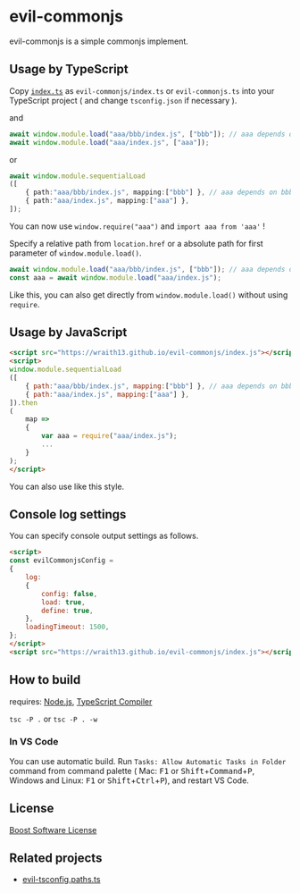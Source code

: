 # evil-commonjs

evil-commonjs is a simple commonjs implement.

## Usage by TypeScript

Copy [`index.ts`](index.ts) as `evil-commonjs/index.ts` or `evil-commonjs.ts` into your TypeScript project ( and change `tsconfig.json` if necessary ).

and

```typescript
await window.module.load("aaa/bbb/index.js", ["bbb"]); // aaa depends on bbb.
await window.module.load("aaa/index.js", ["aaa"]);
```

or

```typescript
await window.module.sequentialLoad
([
    { path:"aaa/bbb/index.js", mapping:["bbb"] }, // aaa depends on bbb.
    { path:"aaa/index.js", mapping:["aaa"] },
]);
```

You can now use `window.require("aaa")` and `import aaa from 'aaa'` !

Specify a relative path from `location.href` or a absolute path for first parameter of `window.module.load()`.

```typescript
await window.module.load("aaa/bbb/index.js", ["bbb"]); // aaa depends on bbb.
const aaa = await window.module.load("aaa/index.js");
```

Like this, you can also get directly from `window.module.load()` without using `require`.

## Usage by JavaScript

```html
<script src="https://wraith13.github.io/evil-commonjs/index.js"></script>
<script>
window.module.sequentialLoad
([
    { path:"aaa/bbb/index.js", mapping:["bbb"] }, // aaa depends on bbb.
    { path:"aaa/index.js", mapping:["aaa"] },
]).then
(
    map =>
    {
        var aaa = require("aaa/index.js");
        ...
    }
);
</script>
```

You can also use like this style.

## Console log settings

You can specify console output settings as follows.

```html
<script>
const evilCommonjsConfig =
{
    log:
    {
        config: false,
        load: true,
        define: true,
    },
    loadingTimeout: 1500,
};
</script>
<script src="https://wraith13.github.io/evil-commonjs/index.js"></script>
```

## How to build

requires: [Node.js](https://nodejs.org/), [TypeScript Compiler](https://www.npmjs.com/package/typescript)

`tsc -P .` or `tsc -P . -w`

### In VS Code

You can use automatic build. Run `Tasks: Allow Automatic Tasks in Folder` command from command palette ( Mac: <kbd>F1</kbd> or <kbd>Shift</kbd>+<kbd>Command</kbd>+<kbd>P</kbd>, Windows and Linux: <kbd>F1</kbd> or <kbd>Shift</kbd>+<kbd>Ctrl</kbd>+<kbd>P</kbd>), and restart VS Code.

## License

[Boost Software License](LICENSE_1_0.txt)

## Related projects

- [evil-tsconfig.paths.ts](https://github.com/wraith13/evil-tsconfig.paths.ts)
